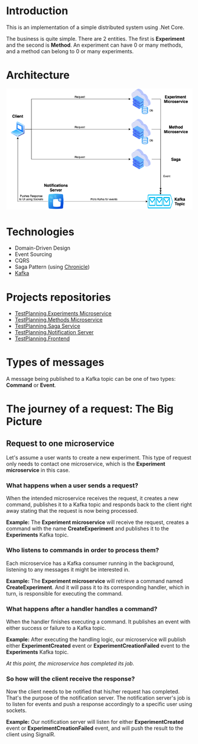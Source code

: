 # Introduction
This is an implementation of a simple distributed system using .Net Core.

The business is quite simple. There are 2 entities. The first is **Experiment** and the second is **Method**. An experiment can have 0 or many methods, and a method can belong to 0 or many experiments.

# Architecture
![alt text](./Assets/Architecture.png "Architecture")

# Technologies
* Domain-Driven Design
* Event Sourcing
* CQRS
* Saga Pattern (using [Chronicle](https://github.com/snatch-dev/Chronicle))
* [Kafka](https://kafka.apache.org/)

# Projects repositories
* [TestPlanning.Experiments Microservice](https://github.com/Marc19/testplanning-poc-experiments)
* [TestPlanning.Methods Microservice](https://github.com/Marc19/testplanning-poc-methods)
* [TestPlanning.Saga Service](https://github.com/Marc19/testplanning-poc-saga)
* [TestPlanning.Notification Server](https://github.com/Marc19/testplanning-poc-notifications)
* [TestPlanning.Frontend](https://github.com/Marc19/testplanning-poc-ui)

# Types of messages
A message being published to a Kafka topic can be one of two types: **Command** or **Event**.

# The journey of a request: The Big Picture

## Request to one microservice
Let's assume a user wants to create a new experiment. This type of request only needs to contact one microservice, which is the **Experiment microservice** in this case.

### **What happens when a user sends a request?**
When the intended microservice receives the request, it creates a new command, publishes it to a Kafka topic and responds back to the client right away stating that the request is now being processed.

**Example:** The **Experiment microservice** will receive the request, creates a command with the name **CreateExperiment** and publishes it to the **Experiments** Kafka topic.

### **Who listens to commands in order to process them?**
Each microservice has a Kafka consumer running in the background, listening to any messages it might be interested in. 

**Example:** The **Experiment microservice** will retrieve a command named **CreateExperiment**. And it will pass it to its corresponding handler, which in turn, is responsible for executing the command.

### **What happens after a handler handles a command?**
When the handler finishes executing a command. It publishes an event with either success or failure to a Kafka topic.

**Example:** After executing the handling logic, our microservice will publish either **ExperimentCreated** event or **ExperimentCreationFailed** event to the **Experiments** Kafka topic.

_At this point, the microservice has completed its job._

### **So how will the client receive the response?**
Now the client needs to be notified that his/her request has completed. That's the purpose of the notification server. The notification server's job is to listen for events and push a response accordingly to a specific user using sockets.

**Example:** Our notification server will listen for either **ExperimentCreated** event or **ExperimentCreationFailed** event, and will push the result to the client using SignalR.
